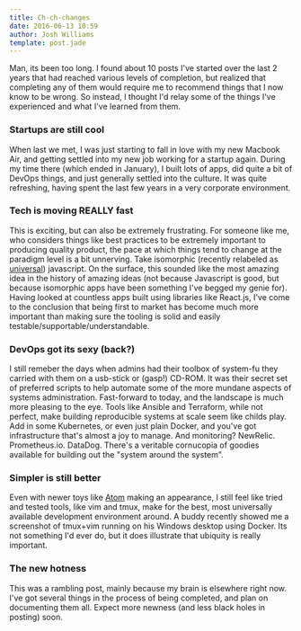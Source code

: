 ```yaml
---
title: Ch-ch-changes
date: 2016-06-13 10:59
author: Josh Williams
template: post.jade
---
```

Man, its been too long.  I found about 10 posts I've started over the last 2
years that had reached various levels of completion, but realized that
completing any of them would require me to recommend things that I now know to
be wrong.  So instead, I thought I'd relay some of the things I've experienced
and what I've learned from them.

<!--more-->

### Startups are still cool
When last we met, I was just starting to fall in love with my new Macbook Air,
and getting settled into my new job working for a startup again.  During my time
there (which ended in January), I built lots of apps, did quite a bit of DevOps
things, and just generally settled into the culture.  It was quite refreshing,
having spent the last few years in a very corporate environment.

### Tech is moving REALLY fast
This is exciting, but can also be extremely frustrating.  For someone like me,
who considers things like best practices to be extremely important to producing
quality product, the pace at which things tend to change at the paradigm level
is a bit unnerving.  Take isomorphic (recently relabeled as
[universal](https://medium.com/@mjackson/universal-javascript-4761051b7ae9#.19v96xwxh))
javascript.  On the surface, this sounded like the most amazing idea in the
history of amazing ideas (not because Javascript is good, but because isomorphic
apps have been something I've begged my genie for).  Having looked at countless
apps built using libraries like React.js, I've come to the conclusion that being
first to market has become much more important than making sure the tooling is
solid and easily testable/supportable/understandable.

### DevOps got its sexy (back?)
I still remeber the days when admins had their toolbox of system-fu they carried
with them on a usb-stick or (gasp!) CD-ROM.  It was their secret set of
preferred scripts to help automate some of the more mundane aspects of systems
administration.  Fast-forward to today, and the landscape is much more pleasing
to the eye.  Tools like Ansible and Terraform, while not perfect, make building
reproducible systems at scale seem like childs play.  Add in some Kubernetes, or
even just plain Docker, and you've got infrastructure that's almost a joy to
manage.  And monitoring?  NewRelic. Prometheus.io. DataDog.  There's a veritable
cornucopia of goodies available for building out the "system around the system".

### Simpler is still better
Even with newer toys like [Atom](https://atom.io/) making an appearance, I
still feel like tried and tested tools, like vim and tmux, make for the best,
most universally available development environment around.  A buddy recently
showed me a screenshot of tmux+vim running on his Windows desktop using Docker.
Its not something I'd ever do, but it does illustrate that ubiquity is really
important.

### The new hotness
This was a rambling post, mainly because my brain is elsewhere right now.  I've
got several things in the process of being completed, and plan on documenting
them all.  Expect more newness (and less black holes in posting) soon.
